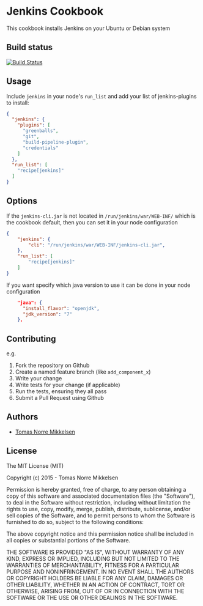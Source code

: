 Jenkins Cookbook
================

This cookbook installs Jenkins on your Ubuntu or Debian system

Build status
------------
[![Build Status](https://travis-ci.org/tomasnorre/jenkins.svg)](https://travis-ci.org/tomasnorre/jenkins)

Usage
-----

Include `jenkins` in your node's `run_list` and add your list of jenkins-plugins to install:

```json
{
  "jenkins": {
    "plugins": [
      "greenballs",
      "git",
      "build-pipeline-plugin",
      "credentials"
    ]
  },
  "run_list": [
    "recipe[jenkins]"
  ]
}
```

Options
-------

If the `jenkins-cli.jar` is not located in `/run/jenkins/war/WEB-INF/` which is the cookbook default, then you can set it in your node configuration

```json
{
    "jenkins": {
        "cli": "/run/jenkins/war/WEB-INF/jenkins-cli.jar",
    },
    "run_list": [
        "recipe[jenkins]"
    ]
}
```

If you want specify which java version to use it can be done in your node configuration

```json
    "java": {
      "install_flavor": "openjdk",
      "jdk_version": "7"
    },
```

Contributing
------------
e.g.

1. Fork the repository on Github
2. Create a named feature branch (like `add_component_x`)
3. Write your change
4. Write tests for your change (if applicable)
5. Run the tests, ensuring they all pass
6. Submit a Pull Request using Github

Authors
-------------------
* [Tomas Norre Mikkelsen](http://github.com/tomasnorre)

License
-------

The MIT License (MIT)

Copyright (c) 2015 - Tomas Norre Mikkelsen

Permission is hereby granted, free of charge, to any person obtaining a copy
of this software and associated documentation files (the "Software"), to deal
in the Software without restriction, including without limitation the rights
to use, copy, modify, merge, publish, distribute, sublicense, and/or sell
copies of the Software, and to permit persons to whom the Software is
furnished to do so, subject to the following conditions:

The above copyright notice and this permission notice shall be included in
all copies or substantial portions of the Software.

THE SOFTWARE IS PROVIDED "AS IS", WITHOUT WARRANTY OF ANY KIND, EXPRESS OR
IMPLIED, INCLUDING BUT NOT LIMITED TO THE WARRANTIES OF MERCHANTABILITY,
FITNESS FOR A PARTICULAR PURPOSE AND NONINFRINGEMENT. IN NO EVENT SHALL THE
AUTHORS OR COPYRIGHT HOLDERS BE LIABLE FOR ANY CLAIM, DAMAGES OR OTHER
LIABILITY, WHETHER IN AN ACTION OF CONTRACT, TORT OR OTHERWISE, ARISING FROM,
OUT OF OR IN CONNECTION WITH THE SOFTWARE OR THE USE OR OTHER DEALINGS IN
THE SOFTWARE.
